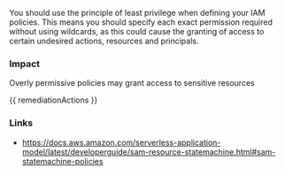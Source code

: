 
You should use the principle of least privilege when defining your IAM policies. This means you should specify each exact permission required without using wildcards, as this could cause the granting of access to certain undesired actions, resources and principals.

### Impact
Overly permissive policies may grant access to sensitive resources

<!-- DO NOT CHANGE -->
{{ remediationActions }}

### Links
- https://docs.aws.amazon.com/serverless-application-model/latest/developerguide/sam-resource-statemachine.html#sam-statemachine-policies
        